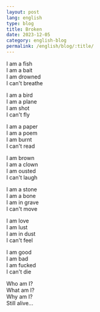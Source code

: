 ```yaml
---
layout: post
lang: english
type: blog
title: Broken
date: 2023-12-05
category: english-blog
permalink: /english/blog/:title/
---
```


I am a fish <br/>
I am a bait <br/>
I am drowned <br/>
I can't breathe

I am a bird <br/>
I am a plane <br/>
I am shot <br/>
I can't fly

I am a paper <br/>
I am a poem <br/>
I am burnt <br/>
I can't read

I am brown <br/>
I am a clown <br/>
I am ousted <br/>
I can't laugh

I am a stone <br/>
I am a bone <br/>
I am in grave <br/>
I can't move

I am love <br/>
I am lust <br/>
I am in dust <br/>
I can't feel

I am good <br/>
I am bad <br/>
I am fucked <br/>
I can't die

Who am I? <br/>
What am I? <br/>
Why am I? <br/>
Still alive...
